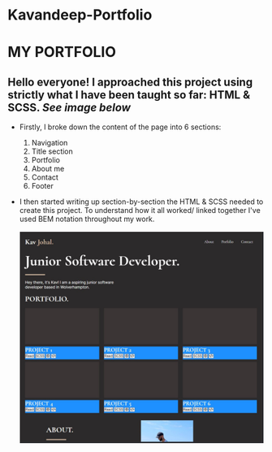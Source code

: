 # Kavandeep-Portfolio
# MY PORTFOLIO

## Hello everyone! I approached this project using strictly what I have been taught so far: HTML & SCSS. *See image below* 

- Firstly, I broke down the content of the page into 6 sections:
    1. Navigation
    2. Title section
    3. Portfolio
    4. About me
    5. Contact
    6. Footer

- I then started writing up section-by-section the HTML & SCSS needed to create this project. To understand how it all worked/ linked together I've used BEM notation throughout my work.
<br/><br/>
![](images/webpage-screenshot.jpg)